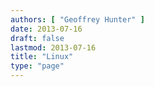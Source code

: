 ```yaml
---
authors: [ "Geoffrey Hunter" ]
date: 2013-07-16
draft: false
lastmod: 2013-07-16
title: "Linux"
type: "page"
---
```

